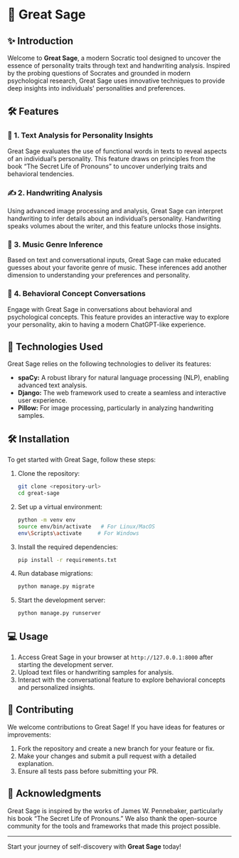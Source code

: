 # 🌟 Great Sage

## ✨ Introduction

Welcome to **Great Sage**, a modern Socratic tool designed to uncover the essence of personality traits through text and handwriting analysis. Inspired by the probing questions of Socrates and grounded in modern psychological research, Great Sage uses innovative techniques to provide deep insights into individuals' personalities and preferences.

## 🛠️ Features

### 📝 1. Text Analysis for Personality Insights

Great Sage evaluates the use of functional words in texts to reveal aspects of an individual’s personality. This feature draws on principles from the book “The Secret Life of Pronouns” to uncover underlying traits and behavioral tendencies.

### ✍️ 2. Handwriting Analysis

Using advanced image processing and analysis, Great Sage can interpret handwriting to infer details about an individual’s personality. Handwriting speaks volumes about the writer, and this feature unlocks those insights.

### 🎵 3. Music Genre Inference

Based on text and conversational inputs, Great Sage can make educated guesses about your favorite genre of music. These inferences add another dimension to understanding your preferences and personality.

### 💬 4. Behavioral Concept Conversations

Engage with Great Sage in conversations about behavioral and psychological concepts. This feature provides an interactive way to explore your personality, akin to having a modern ChatGPT-like experience.

## 🧰 Technologies Used

Great Sage relies on the following technologies to deliver its features:

- **spaCy:** A robust library for natural language processing (NLP), enabling advanced text analysis.
- **Django:** The web framework used to create a seamless and interactive user experience.
- **Pillow:** For image processing, particularly in analyzing handwriting samples.

## 🛠️ Installation

To get started with Great Sage, follow these steps:

1. Clone the repository:

   ```bash
   git clone <repository-url>
   cd great-sage
   ```

2. Set up a virtual environment:

   ```bash
   python -m venv env
   source env/bin/activate   # For Linux/MacOS
   env\Scripts\activate     # For Windows
   ```

3. Install the required dependencies:

   ```bash
   pip install -r requirements.txt
   ```

4. Run database migrations:

   ```bash
   python manage.py migrate
   ```

5. Start the development server:

   ```bash
   python manage.py runserver
   ```

## 💻 Usage

1. Access Great Sage in your browser at `http://127.0.0.1:8000` after starting the development server.
2. Upload text files or handwriting samples for analysis.
3. Interact with the conversational feature to explore behavioral concepts and personalized insights.

## 🤝 Contributing

We welcome contributions to Great Sage! If you have ideas for features or improvements:

1. Fork the repository and create a new branch for your feature or fix.
2. Make your changes and submit a pull request with a detailed explanation.
3. Ensure all tests pass before submitting your PR.

## 🙌 Acknowledgments

Great Sage is inspired by the works of James W. Pennebaker, particularly his book “The Secret Life of Pronouns.” We also thank the open-source community for the tools and frameworks that made this project possible.

---

Start your journey of self-discovery with **Great Sage** today!

